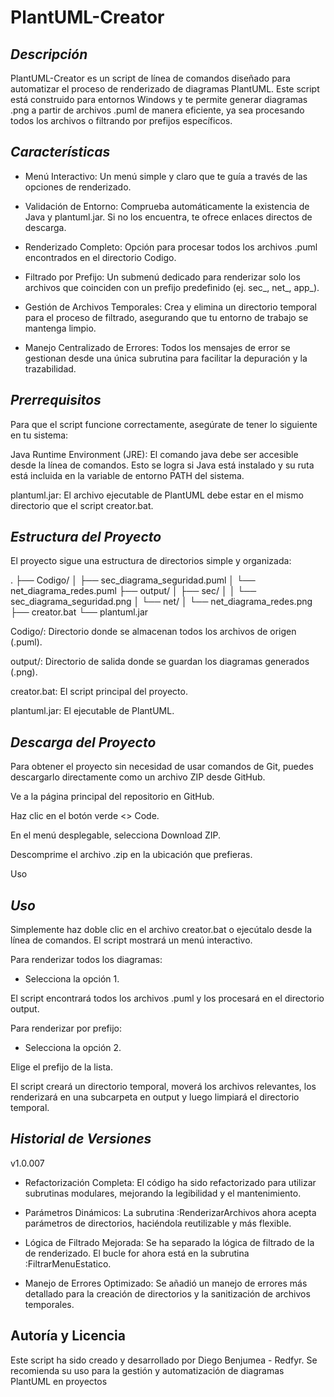 # **PlantUML-Creator**

## *Descripción*

PlantUML-Creator es un script de línea de comandos diseñado para automatizar el proceso de renderizado de diagramas PlantUML. Este script está construido para entornos Windows y te permite generar diagramas .png a partir de archivos .puml de manera eficiente, ya sea procesando todos los archivos o filtrando por prefijos específicos.

## *Características*

- Menú Interactivo: Un menú simple y claro que te guía a través de las opciones de renderizado.

- Validación de Entorno: Comprueba automáticamente la existencia de Java y plantuml.jar. Si no los encuentra, te ofrece enlaces directos de descarga.

- Renderizado Completo: Opción para procesar todos los archivos .puml encontrados en el directorio Codigo.

- Filtrado por Prefijo: Un submenú dedicado para renderizar solo los archivos que coinciden con un prefijo predefinido (ej. sec_, net_, app_).

- Gestión de Archivos Temporales: Crea y elimina un directorio temporal para el proceso de filtrado, asegurando que tu entorno de trabajo se mantenga limpio.

- Manejo Centralizado de Errores: Todos los mensajes de error se gestionan desde una única subrutina para facilitar la depuración y la trazabilidad.

## *Prerrequisitos*

Para que el script funcione correctamente, asegúrate de tener lo siguiente en tu sistema:

Java Runtime Environment (JRE): El comando java debe ser accesible desde la línea de comandos. Esto se logra si Java está instalado y su ruta está incluida en la variable de entorno PATH del sistema.

plantuml.jar: El archivo ejecutable de PlantUML debe estar en el mismo directorio que el script creator.bat.

## *Estructura del Proyecto*

El proyecto sigue una estructura de directorios simple y organizada:

.
├── Codigo/
│   ├── sec_diagrama_seguridad.puml
│   └── net_diagrama_redes.puml
├── output/
│   ├── sec/
│   │   └── sec_diagrama_seguridad.png
│   └── net/
│       └── net_diagrama_redes.png
├── creator.bat
└── plantuml.jar

Codigo/: Directorio donde se almacenan todos los archivos de origen (.puml).

output/: Directorio de salida donde se guardan los diagramas generados (.png).

creator.bat: El script principal del proyecto.

plantuml.jar: El ejecutable de PlantUML.

## *Descarga del Proyecto*

Para obtener el proyecto sin necesidad de usar comandos de Git, puedes descargarlo directamente como un archivo ZIP desde GitHub.

Ve a la página principal del repositorio en GitHub.

Haz clic en el botón verde <> Code.

En el menú desplegable, selecciona Download ZIP.

Descomprime el archivo .zip en la ubicación que prefieras.

Uso

## *Uso*

Simplemente haz doble clic en el archivo creator.bat o ejecútalo desde la línea de comandos. El script mostrará un menú interactivo.

Para renderizar todos los diagramas:

- Selecciona la opción 1.

El script encontrará todos los archivos .puml y los procesará en el directorio output.

Para renderizar por prefijo:

- Selecciona la opción 2.

Elige el prefijo de la lista.

El script creará un directorio temporal, moverá los archivos relevantes, los renderizará en una subcarpeta en output y luego limpiará el directorio temporal.

## *Historial de Versiones*

v1.0.007

- Refactorización Completa: El código ha sido refactorizado para utilizar subrutinas modulares, mejorando la legibilidad y el mantenimiento.

- Parámetros Dinámicos: La subrutina :RenderizarArchivos ahora acepta parámetros de directorios, haciéndola reutilizable y más flexible.

- Lógica de Filtrado Mejorada: Se ha separado la lógica de filtrado de la de renderizado. El bucle for ahora está en la subrutina :FiltrarMenuEstatico.

- Manejo de Errores Optimizado: Se añadió un manejo de errores más detallado para la creación de directorios y la sanitización de archivos temporales.

## **Autoría y Licencia**

Este script ha sido creado y desarrollado por Diego Benjumea - Redfyr. Se recomienda su uso para la gestión y automatización de diagramas PlantUML en proyectos
